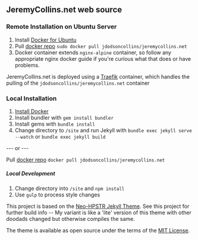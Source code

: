 ## JeremyCollins.net web source

### Remote Installation on Ubuntu Server

1. Install [Docker for Ubuntu](https://docs.docker.com/install/linux/docker-ce/ubuntu/)
2. Pull [docker repo](https://hub.docker.com/r/jdodsoncollins/jeremycollins.net/) `sudo docker pull jdodsoncollins/jeremycollins.net`
3. Docker container extends `nginx-alpine` container, so follow any appropriate nginx docker guide if you're curious what that does or have problems. 

JeremyCollins.net is deployed using a [Traefik](https://docs.traefik.io/) container, which handles the pulling of the `jdodsoncollins/jeremycollins.net` container


### Local Installation

1. [Install Docker](https://docs.docker.com/install/)
2. Install bundler with `gem install bundler`
3. Install gems with `bundle install`
4. Change directory to `/site` and run Jekyll with `bundle exec jekyll serve --watch` or `bundle exec jekyll build`

--- or ---

Pull [docker repo](https://hub.docker.com/r/jdodsoncollins/jeremycollins.net/) `docker pull jdodsoncollins/jeremycollins.net`

##### Local Development

1. Change directory into `/site` and `npm install`
2. Use `gulp` to process style changes


This project is based on the [Neo-HPSTR Jekyll Theme](http://aronbordin.com/neo-hpstr-jekyll-theme). See this project for further build info -- My variant is like a 'lite' version of this theme with other doodads changed but otherwise compiles the same.


The theme is available as open source under the terms of the [MIT License](http://opensource.org/licenses/MIT). 
